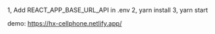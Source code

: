 1, Add REACT_APP_BASE_URL_API in .env
2, yarn install
3, yarn start

demo: https://hx-cellphone.netlify.app/
